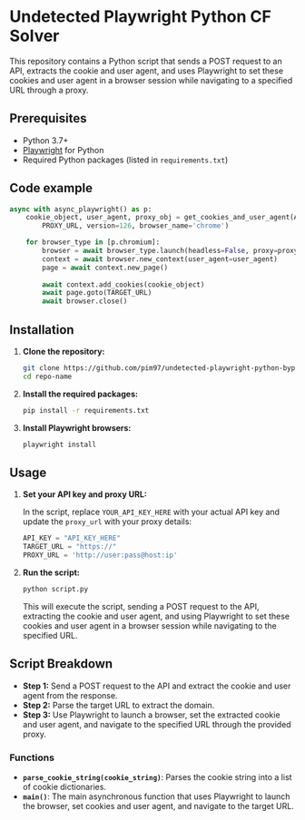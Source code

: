 # Undetected Playwright Python CF Solver

This repository contains a Python script that sends a POST request to an API, extracts the cookie and user agent, and uses Playwright to set these cookies and user agent in a browser session while navigating to a specified URL through a proxy.

## Prerequisites

- Python 3.7+
- [Playwright](https://playwright.dev/python/docs/intro) for Python
- Required Python packages (listed in `requirements.txt`)

## Code example
```python
async with async_playwright() as p:
    cookie_object, user_agent, proxy_obj = get_cookies_and_user_agent(API_KEY, TARGET_URL, 
        PROXY_URL, version=126, browser_name='chrome')

    for browser_type in [p.chromium]:
        browser = await browser_type.launch(headless=False, proxy=proxy_obj, channel='chrome')
        context = await browser.new_context(user_agent=user_agent)
        page = await context.new_page()
        
        await context.add_cookies(cookie_object)
        await page.goto(TARGET_URL)
        await browser.close()
```

## Installation

1. **Clone the repository:**

    ```bash
    git clone https://github.com/pim97/undetected-playwright-python-bypass-cloudflare.git
    cd repo-name
    ```

2. **Install the required packages:**

    ```bash
    pip install -r requirements.txt
    ```

3. **Install Playwright browsers:**

    ```bash
    playwright install
    ```

## Usage

1. **Set your API key and proxy URL:**

    In the script, replace `YOUR_API_KEY_HERE` with your actual API key and update the `proxy_url` with your proxy details:

    ```python
    API_KEY = "API_KEY_HERE"
    TARGET_URL = "https://"
    PROXY_URL = 'http://user:pass@host:ip'
    ```

2. **Run the script:**

    ```bash
    python script.py
    ```

    This will execute the script, sending a POST request to the API, extracting the cookie and user agent, and using Playwright to set these cookies and user agent in a browser session while navigating to the specified URL.

## Script Breakdown

- **Step 1:** Send a POST request to the API and extract the cookie and user agent from the response.
- **Step 2:** Parse the target URL to extract the domain.
- **Step 3:** Use Playwright to launch a browser, set the extracted cookie and user agent, and navigate to the specified URL through the provided proxy.

### Functions

- **`parse_cookie_string(cookie_string)`**: Parses the cookie string into a list of cookie dictionaries.
- **`main()`**: The main asynchronous function that uses Playwright to launch the browser, set cookies and user agent, and navigate to the target URL.

